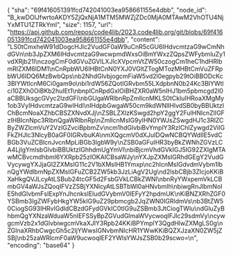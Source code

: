 {
  "sha": "69f416051391fcd742041003ea958661155e4dbb",
  "node_id": "B_kwDOIJfwrtoAKDY5ZjQxNjA1MTM5MWZjZDc0MjA0MTAwM2VhOTU4NjYxMTU1ZTRkYmI",
  "size": 1157,
  "url": "https://api.github.com/repos/code4lib/2023.code4lib.org/git/blobs/69f416051391fcd742041003ea958661155e4dbb",
  "content": "LS0tCmxheW91dDogcHJlc2VudGF0aW9uCnR5cGU6IHdvcmtzaG9wCmNhdGVn\nb3JpZXM6IHdvcmtzaG9wcwpmdWxsOiBmYWxzZQpsZWFybmluZy1vdXRjb21l\nczogCmF0dGVuZGVlLXJlcXVpcmVtZW50czogCm1heC1hdHRlbmRlZXM6IDM1\nCnRpbWU6IHBtCnN0YXJ0VGltZTogMTozMHBtCmVuZFRpbWU6IDQ6MzBwbQps\nb2NhdGlvbjogcmFiaW5vd2l0egpyb29tOiBBODcKc3BlYWtlcnM6Ci0gam9o\nbi1rdW56ZQotIGRvbm55LXdpbnN0b24Kc3BlYWtlci10ZXh0OiBKb2huIEt1\nbnplCnRpdGxlOiBHZXR0aW5nIHJ1bm5pbmcgd2l0aCBBUksgcGVyc2lzdGFi\nbGUgaWRlbnRpZmllcnMKLS0tCkluIHRoaXMgMy1ob3VyIHdvcmtzaG9wIHdl\nIHdpbGwgaW50cm9kdWNlIHlvdSB0byBBUktzIChBcmNoaXZhbCBSZXNvdXJj\nZSBLZXlzKSwgd2hpY2ggY2FuIHNlcnZlIGFzIHBlcnNpc3RlbnQgaWRlbnRp\nZmllcnMsIG9yIHN0YWJsZSwgdHJ1c3RlZCByZWZlcmVuY2VzIGZvciBpbmZv\ncm1hdGlvbiBvYmplY3RzIChlZywgd2ViIGFkZHJlc3NlcyB0aGF0IGRvbuKA\nmXQgcmV0dXJuIDQwNCBQYWdlIE5vdCBGb3VuZCBlcnJvcnMpLiBGb3IgbW9y\nZSB0aGFuIHR3byBkZWNhZGVzLCA4LjIgYmlsbGlvbiBBUktzIGhhdmUgYmVl\nbiBjcmVhdGVkIGJ5IG92ZXIgMTAwMCBvcmdhbml6YXRpb25zIOKAlCBsaWJy\nYXJpZXMsIGRhdGEgY2VudGVycywgYXJjaGl2ZXMsIG11c2V1bXMsIHB1Ymxp\nc2hlcnMsIGdvdmVybm1lbnQgYWdlbmNpZXMsIGFuZCB2ZW5kb3JzLiAgV2Ug\nd2lsbCBjb3ZlcjoKKiBXaHkgQVJLcyAtLSBub24tcGF5d2FsbGVkLCBkZWNl\nbnRyYWxpemVkLCBmbGV4aWJsZQoqIFVzZSBjYXNlcyAtLSBTbWl0aHNvbmlh\nbiwgRnJlbmNoIE5hdGlvbmFsIExpYnJhcnksIEludGVybmV0IEFyY2hpdmUK\nKiBNZXRhZGF0YSBmb3IgZWFybHkgYW5kIG9uZ29pbmcgb2JqZWN0IGRldmVs\nb3BtZW50CiogSG93IHRvIGdldCBzdGFydGVkIC0tIG9uZSBmb3JtCiogTWlu\ndGluZyBhbmQgYXNzaWduaW5nIEFSSyBpZGVudGlmaWVycwoqIFJlc29sdmVy\ncywgcmVzb2x1dGlvbiwgcmVkaXJlY3Rpb24KKiBPYmplY3QgdHlwZXMgLS0g\nZGlnaXRhbCwgcGh5c2ljYWwsIGNvbmNlcHR1YWwKKiBQZXJzaXN0ZW5jZSBj\nb25zaWRlcmF0aW9ucwoqIEF2YWlsYWJsZSB0b29scwo=\n",
  "encoding": "base64"
}
